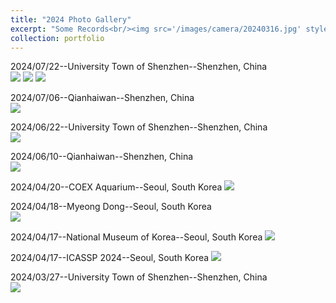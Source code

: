 ```yaml
---
title: "2024 Photo Gallery"
excerpt: "Some Records<br/><img src='/images/camera/20240316.jpg' style='width: 500px; height: auto;'>"
collection: portfolio
---
```

2024/07/22--University Town of Shenzhen--Shenzhen, China  
<img src='/images/camera/20240722-1.jpg'>
<img src='/images/camera/20240722-2.jpg'>
<img src='/images/camera/20240722-3.jpg'>

2024/07/06--Qianhaiwan--Shenzhen, China  
<img src='/images/camera/20240706.jpg'>

2024/06/22--University Town of Shenzhen--Shenzhen, China  
<img src='/images/camera/20240622.jpg'>

2024/06/10--Qianhaiwan--Shenzhen, China  
<img src='/images/camera/20240610.jpg'>

2024/04/20--COEX Aquarium--Seoul, South Korea
<img src='/images/camera/20240420.jpg'>

2024/04/18--Myeong Dong--Seoul, South Korea  
<img src='/images/camera/20240418.jpg'>

2024/04/17--National Museum of Korea--Seoul, South Korea
<img src='/images/camera/20240417-0.jpg'>

2024/04/17--ICASSP 2024--Seoul, South Korea
<img src='/images/camera/20240417.jpg'>

2024/03/27--University Town of Shenzhen--Shenzhen, China  
<img src='/images/camera/20240327.jpg'>
